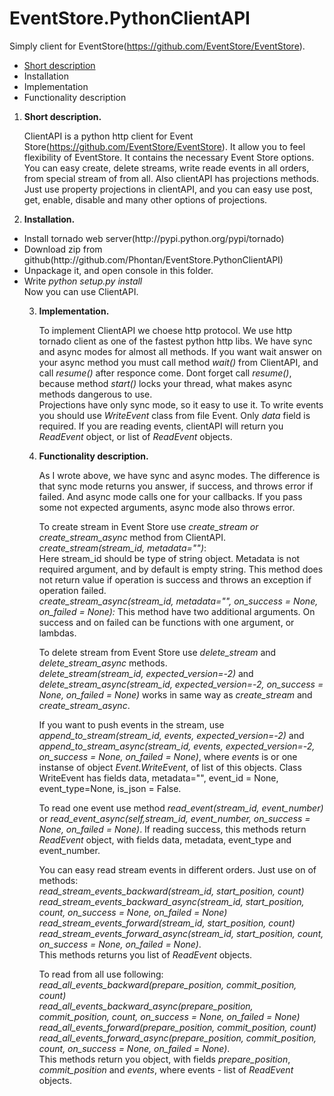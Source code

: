 EventStore.PythonClientAPI
==========================
Simply client for EventStore(https://github.com/EventStore/EventStore).
<ul><li><a href="#1">Short description</a></li>
<li>Installation</li>
<li>Implementation</li>
<li>Functionality description</li></ul>

1. <b><a id="1">Short description.</a></b><p> СlientAPI is a python http client for Event Store(https://github.com/EventStore/EventStore). 
It allow you to feel flexibility of EventStore. It contains the necessary Event Store options. 
You can easy create, delete streams, write reade events in all orders, from special stream of from all.
Also clientAPI has projections methods. Just use property projections in clientAPI, and you can easy use
post, get, enable, disable and many other options of projections.

2. <b>Installation.</b><p>
<ul><li>Install tornado web server(http://pypi.python.org/pypi/tornado)</li>
<li>Download zip from github(http://github.com/Phontan/EventStore.PythonClientAPI)</li>
<li>Unpackage it, and open console in this folder.</li>
<li>Write <i>python setup.py install</i></li></ui>
Now you can use ClientAPI.<p>

3. <b>Implementation.</b><p> To implement ClientAPI we choese http protocol. We use http tornado client as one of the fastest 
python http libs. We have sync and async modes for almost all methods. If you want wait answer on your async method
you must call method <i>wait()</i> from ClientAPI, and call <i>resume()</i> after responce come. Dont forget call <i>resume()</i>, 
because method <i>start()</i> locks your thread, what makes async methods dangerous to use.<br>
Projections have only sync mode, so it easy to use it. To write events you should use <i>WriteEvent</i> class from file Event. 
Only <i>data</i> field is required. If you are reading events, clientAPI will return you <i>ReadEvent</i> object,
or list of <i>ReadEvent</i> objects.

4. <b>Functionality description.</b><p> As I wrote above, we have sync and async modes. The difference is that sync mode returns you answer, if success, 
and throws error if failed. And async mode calls one for your callbacks. If you pass some not expected arguments, async mode also throws error.<p>
To create stream in Event Store use <i>create_stream or create_stream_async</i> method from ClientAPI.<br>
<i>create_stream(stream_id, metadata="")</i>:<br>
Here stream_id should be type of string object. Metadata is not required argument, and by default is empty string.
This method does not return value if operation is success and throws an exception if operation failed.<br>
<i>create_stream_async(stream_id, metadata="", on_success = None, on_failed = None):</i>
This method have two additional arguments. On success and on failed can be functions with one argument, or lambdas.<p>
To delete stream from Event Store use <i>delete_stream</i> and <i>delete_stream_async</i> methods.<br>
<i>delete_stream(stream_id, expected_version=-2)</i> and <i>delete_stream_async(stream_id, expected_version=-2, on_success = None, on_failed = None)</i>
works in same way as <i>create_stream</i> and <i>create_stream_async</i>.<p>
If you want to push events in the stream, use <i>append_to_stream(stream_id, events, expected_version=-2)</i> and
<i>append_to_stream_async(stream_id, events, expected_version=-2, on_success = None, on_failed = None)</i>, where <i>events</i> 
is or one instanse of object <i>Event.WriteEvent</i>, of list of this objects. Class WriteEvent has fields data, metadata="", 
event_id = None, event_type=None, is_json = False.<p>
To read one event use method <i>read_event(stream_id, event_number)</i> or 
<i>read_event_async(self,stream_id, event_number, on_success = None, on_failed = None)</i>.
If reading success, this methods return <i>ReadEvent</i> object, with fields data, metadata, event_type and event_number.<p>
You can easy read stream events in different orders. Just use on of methods:<br>
<i>read_stream_events_backward(stream_id, start_position, count)</i><br>
<i>read_stream_events_backward_async(stream_id, start_position, count, on_success = None, on_failed = None)</i><br>
<i>read_stream_events_forward(stream_id, start_position, count)</i><br>
<i>read_stream_events_forward_async(stream_id, start_position, count, on_success = None, on_failed = None)</i>.<br>
This methods returns you list of <i>ReadEvent</i> objects.<p>
To read from all use following:<br>
<i>read_all_events_backward(prepare_position, commit_position, count)</i><br>
<i>read_all_events_backward_async(prepare_position, commit_position, count, on_success = None, on_failed = None)</i><br>
<i>read_all_events_forward(prepare_position, commit_position, count)</i><br>
<i>read_all_events_forward_async(prepare_position, commit_position, count, on_success = None, on_failed = None)</i>.<br>
This methods return you object, with fields <i>prepare_position</i>, <i>commit_position</i> and <i>events</i>, where events - list
of <i>ReadEvent</i> objects.
